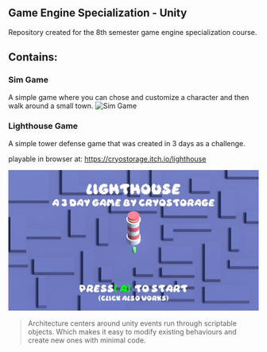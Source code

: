 ##  Game Engine Specialization - Unity
Repository created for the 8th semester game engine specialization course.

## Contains:

### Sim Game

  A simple game where you can chose and customize a character and then walk around a small town.
![Sim Game](img/SimGame.jpg)

### Lighthouse Game
  A simple tower defense game that was created in 3 days as a challenge.
  
  playable in browser at: https://cryostorage.itch.io/lighthouse

![Lighthouse Title Screen](img/lighthouse.jpg)

> Architecture centers around unity events run through scriptable objects.
> Which makes it easy to modify existing behaviours and create new ones with minimal code.  
  
